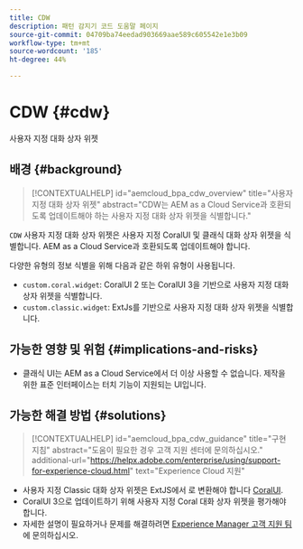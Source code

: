 ```yaml
---
title: CDW
description: 패턴 감지기 코드 도움말 페이지
source-git-commit: 04709ba74eedad903669aae589c605542e1e3b09
workflow-type: tm+mt
source-wordcount: '185'
ht-degree: 44%

---
```


# CDW {#cdw}

사용자 지정 대화 상자 위젯

## 배경 {#background}

>[!CONTEXTUALHELP]
>id="aemcloud_bpa_cdw_overview"
>title="사용자 지정 대화 상자 위젯"
>abstract="CDW는 AEM as a Cloud Service과 호환되도록 업데이트해야 하는 사용자 지정 대화 상자 위젯을 식별합니다."

`CDW`  사용자 지정 대화 상자 위젯은 사용자 지정 CoralUI 및 클래식 대화 상자 위젯을 식별합니다. AEM as a Cloud Service과 호환되도록 업데이트해야 합니다.

다양한 유형의 정보 식별을 위해 다음과 같은 하위 유형이 사용됩니다.

* `custom.coral.widget`: CoralUI 2 또는 CoralUI 3을 기반으로 사용자 지정 대화 상자 위젯을 식별합니다.
* `custom.classic.widget`: ExtJs를 기반으로 사용자 지정 대화 상자 위젯을 식별합니다.

## 가능한 영향 및 위험 {#implications-and-risks}

* 클래식 UI는 AEM as a Cloud Service에서 더 이상 사용할 수 없습니다. 제작을 위한 표준 인터페이스는 터치 기능이 지원되는 UI입니다.

## 가능한 해결 방법 {#solutions}

>[!CONTEXTUALHELP]
>id="aemcloud_bpa_cdw_guidance"
>title="구현 지침"
>abstract="도움이 필요한 경우 고객 지원 센터에 문의하십시오."
>additional-url="https://helpx.adobe.com/enterprise/using/support-for-experience-cloud.html" text="Experience Cloud 지원"

* 사용자 지정 Classic 대화 상자 위젯은 ExtJS에서 로 변환해야 합니다 [CoralUI](https://developer.adobe.com/experience-manager/reference-materials/6-5/coral-ui/coralui3/getting-started.html).
* CoralUI 3으로 업데이트하기 위해 사용자 지정 Coral 대화 상자 위젯을 평가해야 합니다.
* 자세한 설명이 필요하거나 문제를 해결하려면 [Experience Manager 고객 지원 팀](https://helpx.adobe.com/kr/enterprise/using/support-for-experience-cloud.html)에 문의하십시오.
